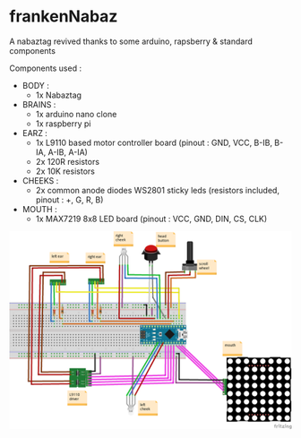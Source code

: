 # frankenNabaz
A nabaztag revived thanks to some arduino, rapsberry &amp; standard components

Components used :
- BODY :
    - 1x Nabaztag
- BRAINS :
    - 1x arduino nano clone
    - 1x raspberry pi
- EARZ :
    - 1x L9110 based motor controller board (pinout : GND, VCC, B-IB, B-IA, A-IB, A-IA)
    - 2x 120R resistors
    - 2x 10K resistors
- CHEEKS :
    - 2x common anode diodes WS2801 sticky leds (resistors included, pinout : +, G, R, B) 
- MOUTH :
    - 1x MAX7219 8x8 LED board (pinout : VCC, GND, DIN, CS, CLK)

![schematics](https://github.com/elric91/frankenNabaz/blob/master/frankenNabaz_wiring_bb.png?raw=true)
